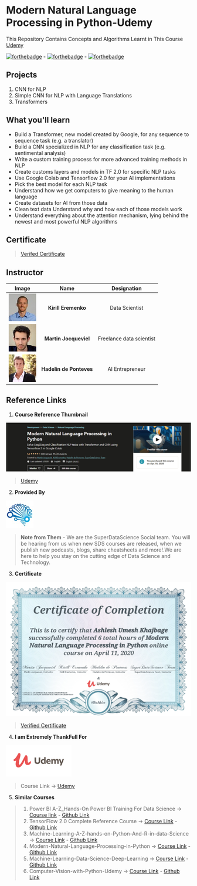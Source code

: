 # Modern Natural Language Processing in Python-Udemy
 This Repository Contains Concepts and Algorithms Learnt in This Course [Udemy](https://www.udemy.com/share/102fxSBUEecFdWRnQ=/)

[![forthebadge](https://forthebadge.com/images/badges/made-with-python.svg)](https://forthebadge.com) - [![forthebadge](https://forthebadge.com/images/badges/built-with-love.svg)](https://forthebadge.com) - [![forthebadge](https://forthebadge.com/images/badges/built-by-developers.svg)](https://forthebadge.com)

 ## Projects
 1. CNN for NLP
 2. Simple CNN for NLP with Language Translations
 3. Transformers

 ## What you'll learn
* Build a Transformer, new model created by Google, for any sequence to sequence task (e.g. a translator)
* Build a CNN specialized in NLP for any classification task (e.g. sentimental analysis)
* Write a custom training process for more advanced training methods in NLP
* Create customs layers and models in TF 2.0 for specific NLP tasks
* Use Google Colab and Tensorflow 2.0 for your AI implementations
* Pick the best model for each NLP task
* Understand how we get computers to give meaning to the human language
* Create datasets for AI from those data
* Clean text data Understand why and how each of those models work
* Understand everything about the attention mechanism, lying behind the newest and most powerful NLP algorithms


## Certificate
>  [Verifed Certificate](https://www.udemy.com/certificate/UC-ab49828e-5c2c-4b8a-bcef-5259d9153a10/)

## Instructor

| **Image**        | **Name**           | **Designation**  |
| :-------------: |:-------------:|:-----:|
![Kirill Eremenko](https://github.com/Ashleshk/Machine-Learning-Data-Science-Deep-Learning/blob/master/Modern%20NLP/resource/kiril.jpg)| **Kirill Eremenko** | Data Scientist |
|![Martin Jocqueviel](https://github.com/Ashleshk/Machine-Learning-Data-Science-Deep-Learning/blob/master/Modern%20NLP/resource/martin.jpg)| **Martin Jocqueviel**|Freelance data scientist|
|![Hadelin de Ponteves](https://github.com/Ashleshk/Machine-Learning-Data-Science-Deep-Learning/blob/master/Modern%20NLP/resource/ponteves.jpg)|**Hadelin de Ponteves**|AI Entrepreneur|

## Reference Links
1. **Course Reference Thumbnail**

![Course Description](https://github.com/Ashleshk/Machine-Learning-Data-Science-Deep-Learning/blob/master/Modern%20NLP/resource/description.PNG)

 > [Udemy](https://www.udemy.com/share/102fxSBUEecFdWRnQ=/)

 2. **Provided By**
 
![Super Data Science Team](https://github.com/Ashleshk/Machine-Learning-Data-Science-Deep-Learning/blob/master/Modern%20NLP/resource/27129696_acc1.jpg)

> **Note from Them** - We are the SuperDataScience Social team. You will be hearing from us when new SDS courses are released, when we publish new podcasts, blogs, share cheatsheets and more!.We are here to help you stay on the cutting edge of Data Science and Technology.

3. **Certificate**

![Certificate](https://github.com/Ashleshk/Machine-Learning-Data-Science-Deep-Learning/blob/master/Modern%20NLP/resource/certificate.PNG)


 > [Verified Certificate](https://www.udemy.com/certificate/UC-ab49828e-5c2c-4b8a-bcef-5259d9153a10/)

 4. **I am Extremely ThankFull For**
 

 ![Udemy](https://github.com/Ashleshk/Machine-Learning-Data-Science-Deep-Learning/blob/master/Modern%20NLP/resource/Udemy.PNG)

  > Course Link -> [Udemy](https://www.udemy.com/share/102fxSBUEecFdWRnQ=/)

  5. **Similar Courses**
  > 1. Power BI A-Z_Hands-On Power BI Training For Data Science -> [Course link](https://www.udemy.com/share/101WGaBUEecFdWRnQ=/) - [Github Link](https://github.com/Ashleshk/Power-BI-A-Z-Hands-On-Power-BI-Training-For-Data-Science-Udemy)
  > 2. TensorFlow 2.0 Complete Reference Course -> [Course Link](https://www.udemy.com/share/101qEyBUEecFdWRnQ=/) - [Github Link](https://github.com/Ashleshk/TensorFlow-2.0-Complete-Reference-Course)
  > 3. Machine-Learning-A-Z-hands-on-Python-And-R-in-data-Science -> [Course Link](https://www.udemy.com/course/machinelearning/) - [Github Link](https://github.com/Ashleshk/Machine-Learning-A-Z-hands-on-Python-And-R-in-data-Science)
  > 4. Modern-Natural-Language-Processing-in-Python -> [Course Link](https://www.udemy.com/course/modern-nlp/learn/) - [Github Link](https://github.com/Ashleshk/Modern-Natural-Language-Processing-in-Python-Udemy)
  > 5. Machine-Learning-Data-Science-Deep-Learning -> [Course Link](https://www.udemy.com/course/data-science-and-machine-learning-with-python-hands-on/learn/) - [Github Link](https://github.com/Ashleshk/Machine-Learning-Data-Science-Deep-Learning)
  > 6. Computer-Vision-with-Python-Udemy -> [Course Link](https://www.udemy.com/course/python-for-computer-vision-with-opencv-and-deep-learning/) - [Github Link](https://github.com/Ashleshk/Computer-Vision-with-Python-Udemy)

